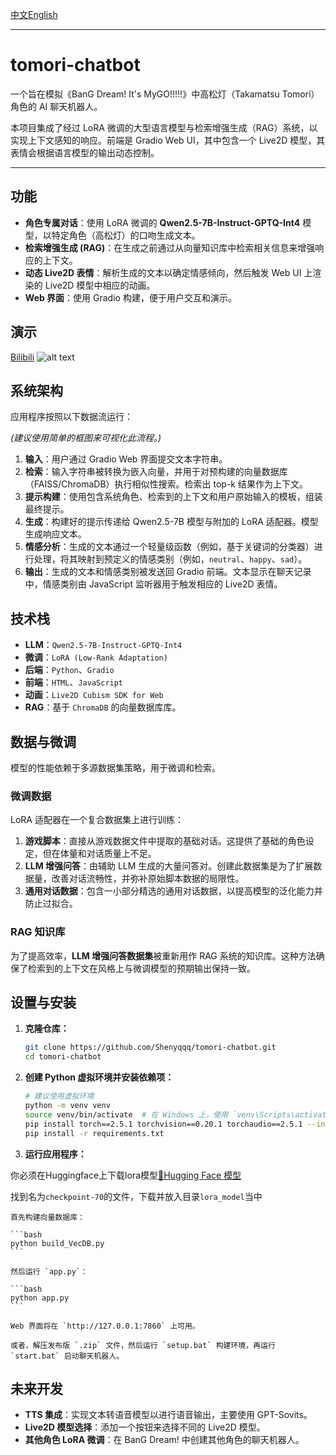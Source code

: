 [中文](https://github.com/Shenyqqq/tomori-chatbot/blob/master/README.zh.md)[English](https://github.com/Shenyqqq/tomori-chatbot/blob/master/README.md)

-----

# tomori-chatbot

一个旨在模拟《BanG Dream\! It's MyGO\!\!\!\!\!》中高松灯（Takamatsu Tomori）角色的 AI 聊天机器人。

本项目集成了经过 LoRA 微调的大型语言模型与检索增强生成（RAG）系统，以实现上下文感知的响应。前端是 Gradio Web UI，其中包含一个 Live2D 模型，其表情会根据语言模型的输出动态控制。


-----

## 功能

  * **角色专属对话**：使用 LoRA 微调的 **Qwen2.5-7B-Instruct-GPTQ-Int4** 模型，以特定角色（高松灯）的口吻生成文本。
  * **检索增强生成 (RAG)**：在生成之前通过从向量知识库中检索相关信息来增强响应的上下文。
  * **动态 Live2D 表情**：解析生成的文本以确定情感倾向，然后触发 Web UI 上渲染的 Live2D 模型中相应的动画。
  * **Web 界面**：使用 Gradio 构建，便于用户交互和演示。

## 演示

[Bilibili](https://www.bilibili.com/video/BV1AU39zzESa/)
![alt text](https://github.com/Shenyqqq/tomori-chatbot/blob/master/static/demo.gif)

## 系统架构

应用程序按照以下数据流运行：

*(建议使用简单的框图来可视化此流程。)*

1.  **输入**：用户通过 Gradio Web 界面提交文本字符串。
2.  **检索**：输入字符串被转换为嵌入向量，并用于对预构建的向量数据库（FAISS/ChromaDB）执行相似性搜索。检索出 top-k 结果作为上下文。
3.  **提示构建**：使用包含系统角色、检索到的上下文和用户原始输入的模板，组装最终提示。
4.  **生成**：构建好的提示传递给 Qwen2.5-7B 模型与附加的 LoRA 适配器。模型生成响应文本。
5.  **情感分析**：生成的文本通过一个轻量级函数（例如，基于关键词的分类器）进行处理，将其映射到预定义的情感类别（例如，`neutral`、`happy`、`sad`）。
6.  **输出**：生成的文本和情感类别被发送回 Gradio 前端。文本显示在聊天记录中，情感类别由 JavaScript 监听器用于触发相应的 Live2D 表情。

## 技术栈

  * **LLM**：`Qwen2.5-7B-Instruct-GPTQ-Int4`
  * **微调**：`LoRA (Low-Rank Adaptation)`
  * **后端**：`Python`、`Gradio`
  * **前端**：`HTML`、`JavaScript`
  * **动画**：`Live2D Cubism SDK for Web`
  * **RAG**：基于 `ChromaDB` 的向量数据库库。

## 数据与微调

模型的性能依赖于多源数据集策略，用于微调和检索。

### 微调数据

LoRA 适配器在一个复合数据集上进行训练：

1.  **游戏脚本**：直接从游戏数据文件中提取的基础对话。这提供了基础的角色设定，但在体量和对话质量上不足。
2.  **LLM 增强问答**：由辅助 LLM 生成的大量问答对。创建此数据集是为了扩展数据量，改善对话流畅性，并弥补原始脚本数据的局限性。
3.  **通用对话数据**：包含一小部分精选的通用对话数据，以提高模型的泛化能力并防止过拟合。

### RAG 知识库

为了提高效率，**LLM 增强问答数据集**被重新用作 RAG 系统的知识库。这种方法确保了检索到的上下文在风格上与微调模型的预期输出保持一致。

## 设置与安装

1.  **克隆仓库：**

    ```bash
    git clone https://github.com/Shenyqqq/tomori-chatbot.git
    cd tomori-chatbot
    ```

2.  **创建 Python 虚拟环境并安装依赖项：**

    ```bash
    # 建议使用虚拟环境
    python -m venv venv
    source venv/bin/activate  # 在 Windows 上，使用 `venv\Scripts\activate`
    pip install torch==2.5.1 torchvision==0.20.1 torchaudio==2.5.1 --index-url https://download.pytorch.org/whl/cu124
    pip install -r requirements.txt
    ```

3.  **运行应用程序：**

你必须在Huggingface上下载lora模型[🤗Hugging Face 模型](https://huggingface.co/gumigumi/qwen2.5-7B-Int4-tomori_lora)

找到名为`checkpoint-70`的文件，下载并放入目录`lora_model`当中

    首先构建向量数据库：

    ```bash
    python build_VecDB.py
    ```

    然后运行 `app.py`：

    ```bash
    python app.py
    ```

    Web 界面将在 `http://127.0.0.1:7860` 上可用。

    或者，解压发布版 `.zip` 文件，然后运行 `setup.bat` 构建环境，再运行 `start.bat` 启动聊天机器人。

## 未来开发

  * **TTS 集成**：实现文本转语音模型以进行语音输出，主要使用 GPT-Sovits。
  * **Live2D 模型选择**：添加一个按钮来选择不同的 Live2D 模型。
  * **其他角色 LoRA 微调**：在 BanG Dream\! 中创建其他角色的聊天机器人。
